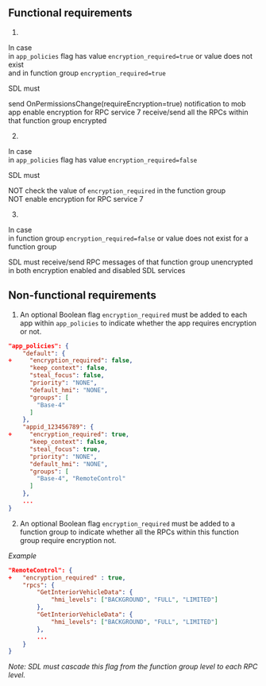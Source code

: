 ## Functional requirements

1.  
In case  
in `app_policies` flag has value `encryption_required=true` or value does not exist   
and in function group `encryption_required=true` 

SDL must  

send OnPermissionsChange(requireEncryption=true) notification to mob app 
enable encryption for RPC service 7 
receive/send all the RPCs within that function group encrypted

2.  
In case  
in `app_policies` flag has value `encryption_required=false` 

SDL must 

NOT check the value of `encryption_required` in the function group  
NOT enable encryption for RPC service 7

3.  
In case  
in function group `encryption_required=false` or value does not exist for a function group

SDL must 
receive/send RPC messages of that function group unencrypted in both encryption enabled and disabled SDL services

## Non-functional requirements

1. An optional Boolean flag `encryption_required` must be added to each app within `app_policies` to indicate whether the app requires encryption or not.

```json
"app_policies": {
    "default": {
+     "encryption_required": false,
      "keep_context": false,
      "steal_focus": false,
      "priority": "NONE",
      "default_hmi": "NONE",
      "groups": [
        "Base-4"
      ]
    },
    "appid_123456789": {
+     "encryption_required": true,
      "keep_context": false,
      "steal_focus": true,
      "priority": "NONE",
      "default_hmi": "NONE",
      "groups": [
        "Base-4", "RemoteControl"
      ]
    },
    ...
}
```

2. An optional Boolean flag `encryption_required` must be added to a function group to indicate whether all the RPCs within this function group require encryption not. 

_Example_

```json
"RemoteControl": {
+   "encryption_required" : true,
    "rpcs": {
        "GetInteriorVehicleData": {
            "hmi_levels": ["BACKGROUND", "FULL", "LIMITED"]
        },
        "GetInteriorVehicleData": {
            "hmi_levels": ["BACKGROUND", "FULL", "LIMITED"]
        },
        ...
    }
}
```

_Note: SDL must cascade this flag from the function group level to each RPC level._
